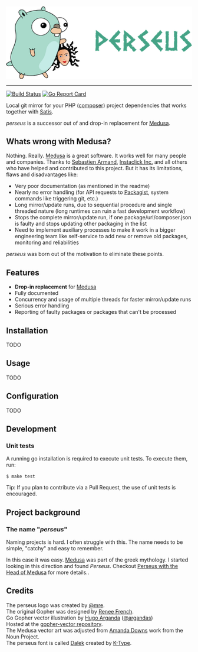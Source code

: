 ![perseus logo](assets/perseus_logo.png)

--------------------------------------------

[![Build Status](https://travis-ci.org/andygrunwald/perseus.svg?branch=master)](https://travis-ci.org/andygrunwald/perseus)
[![Go Report Card](https://goreportcard.com/badge/github.com/andygrunwald/perseus)](https://goreportcard.com/report/github.com/andygrunwald/perseus)

Local git mirror for your PHP ([composer](https://getcomposer.org/)) project dependencies that works together with [Satis](https://github.com/composer/satis).

*perseus* is a successor out of and drop-in replacement for [Medusa](https://github.com/instaclick/medusa).

## Whats wrong with Medusa?

Nothing. Really.
[Medusa](https://github.com/instaclick/medusa) is a great software.
It works well for many people and companies.
Thanks to [Sebastien Armand](https://github.com/khepin), [Instaclick Inc.](https://github.com/instaclick) and all others who have helped and contributed to this project.
But it has its limitations, flaws and disadvantages like:

* Very poor documentation (as mentioned in the readme)
* Nearly no error handling (for API requests to [Packagist](https://packagist.org/), system commands like triggering git, etc.)
* Long mirror/update runs, due to sequential procedure and single threaded nature (long runtimes can ruin a fast development workflow)
* Stops the complete mirror/update run, if one package/url/composer.json is faulty and stops updating other packaging in the list
* Need to implement auxiliary processes to make it work in a bigger engineering team like self-service to add new or remove old packages, monitoring and reliabilities

*perseus* was born out of the motivation to eliminate these points.

## Features

* **Drop-in replacement** for [Medusa](https://github.com/instaclick/medusa)
* Fully documented
* Concurrency and usage of multiple threads for faster mirror/update runs
* Serious error handling
* Reporting of faulty packages or packages that can't be processed

## Installation

TODO

## Usage

TODO

## Configuration

TODO

## Development

### Unit tests

A running go installation is required to execute unit tests.
To execute them, run:

```
$ make test
```

Tip: If you plan to contribute via a Pull Request, the use of unit tests is encouraged.

## Project background

### The name "*perseus*"

Naming projects is hard.
I often struggle with this.
The name needs to be simple, "catchy" and easy to remember.

In this case it was easy.
[Medusa](https://en.wikipedia.org/wiki/Medusa) was part of the greek mythology.
I started looking in this direction and found *Perseus*.
Checkout [Perseus with the Head of Medusa](https://en.wikipedia.org/wiki/Perseus_with_the_Head_of_Medusa) for more details..

## Credits

The perseus logo was created by [@mre](https://github.com/mre).  
The original Gopher was designed by [Renee French](http://reneefrench.blogspot.com/).  
Go Gopher vector illustration by [Hugo Arganda](http://about.me/argandas) ([@argandas](https://github.com/argandas))  
Hosted at the [gopher-vector repository](https://github.com/golang-samples/gopher-vector).  
The Medusa vector art was adjusted from [Amanda Downs](https://thenounproject.com/search/?q=medusa&i=22849) work from the Noun Project.  
The perseus font is called [Dalek](http://www.dafont.com/de/dalek.font) created by [K-Type](http://www.k-type.com/).
